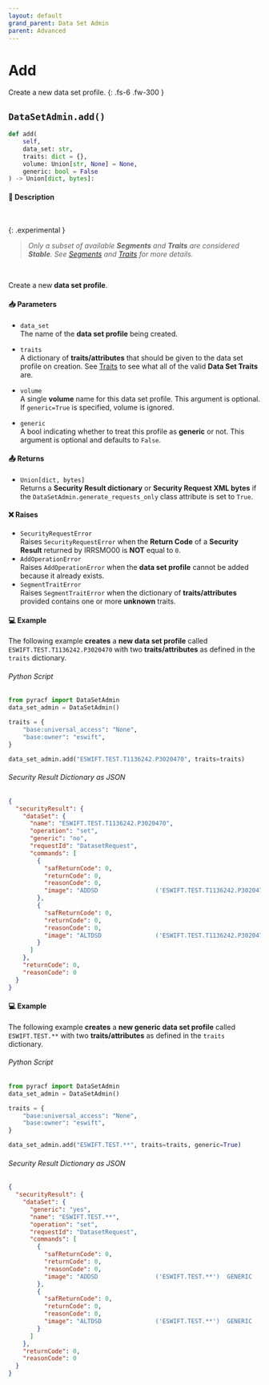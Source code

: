 ```yaml
---
layout: default
grand_parent: Data Set Admin
parent: Advanced
---
```


# Add

Create a new data set profile.
{: .fs-6 .fw-300 }

## `DataSetAdmin.add()`

```python
def add(
    self,
    data_set: str,
    traits: dict = {},
    volume: Union[str, None] = None,
    generic: bool = False
) -> Union[dict, bytes]:
```

#### 📄 Description

&nbsp;

{: .experimental }
> _Only a subset of available **Segments** and **Traits** are considered **Stable**. See [Segments](../segments_traits_operators#segments) and [Traits](../segments_traits_operators#traits) for more details._

&nbsp;

Create a new **data set profile**.

#### 📥 Parameters
* `data_set`<br>
  The name of the **data set profile** being created.

* `traits`<br>
  A dictionary of **traits/attributes** that should be given to the data set profile on creation. See [Traits](../segments_traits_operators#traits) to see what all of the valid **Data Set Traits** are.

* `volume`<br>
  A single **volume** name for this data set profile. This argument is optional. If `generic=True` is specified, volume is ignored.

* `generic`<br>
  A bool indicating whether to treat this profile as **generic** or not. This argument is optional and defaults to `False`.

#### 📤 Returns
* `Union[dict, bytes]`<br>
  Returns a **Security Result dictionary** or **Security Request XML bytes** if the `DataSetAdmin.generate_requests_only` class attribute is set to `True`.

#### ❌ Raises
* `SecurityRequestError`<br>
  Raises `SecurityRequestError` when the **Return Code** of a **Security Result** returned by IRRSMO00 is **NOT** equal to `0`.
 * `AddOperationError`<br>
  Raises `AddOperationError` when the **data set profile** cannot be added because it already exists.
* `SegmentTraitError`<br>
  Raises `SegmentTraitError` when the dictionary of **traits/attributes** provided contains one or more **unknown** traits.

#### 💻 Example

The following example **creates** a **new data set profile** called `ESWIFT.TEST.T1136242.P3020470` with two **traits/attributes** as defined in the `traits` dictionary.

###### Python Script
```python
from pyracf import DataSetAdmin
data_set_admin = DataSetAdmin()

traits = {
    "base:universal_access": "None",
    "base:owner": "eswift",
}

data_set_admin.add("ESWIFT.TEST.T1136242.P3020470", traits=traits)
```

###### Security Result Dictionary as JSON
```json
{
  "securityResult": {
    "dataSet": {
      "name": "ESWIFT.TEST.T1136242.P3020470",
      "operation": "set",
      "generic": "no",
      "requestId": "DatasetRequest",
      "commands": [
        {
          "safReturnCode": 0,
          "returnCode": 0,
          "reasonCode": 0,
          "image": "ADDSD                ('ESWIFT.TEST.T1136242.P3020470')"
        },
        {
          "safReturnCode": 0,
          "returnCode": 0,
          "reasonCode": 0,
          "image": "ALTDSD               ('ESWIFT.TEST.T1136242.P3020470')  UACC        (None) OWNER       (eswift)"
        }
      ]
    },
    "returnCode": 0,
    "reasonCode": 0
  }
}
```

#### 💻 Example

The following example **creates** a **new generic data set profile** called `ESWIFT.TEST.**` with two **traits/attributes** as defined in the `traits` dictionary.

###### Python Script
```python
from pyracf import DataSetAdmin
data_set_admin = DataSetAdmin()

traits = {
    "base:universal_access": "None",
    "base:owner": "eswift",
}

data_set_admin.add("ESWIFT.TEST.**", traits=traits, generic=True)
```

###### Security Result Dictionary as JSON
```json
{
  "securityResult": {
    "dataSet": {
      "generic": "yes",
      "name": "ESWIFT.TEST.**",
      "operation": "set",
      "requestId": "DatasetRequest",
      "commands": [
        {
          "safReturnCode": 0,
          "returnCode": 0,
          "reasonCode": 0,
          "image": "ADDSD                ('ESWIFT.TEST.**')  GENERIC     "
        },
        {
          "safReturnCode": 0,
          "returnCode": 0,
          "reasonCode": 0,
          "image": "ALTDSD               ('ESWIFT.TEST.**')  GENERIC      UACC        (None) OWNER       (eswift)"
        }
      ]
    },
    "returnCode": 0,
    "reasonCode": 0
  }
}
```